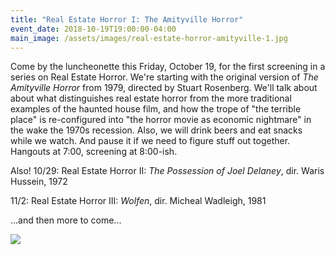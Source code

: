 ```yaml
---
title: "Real Estate Horror I: The Amityville Horror"
event_date: 2018-10-19T19:00:00-04:00
main_image: /assets/images/real-estate-horror-amityville-1.jpg
---
```


Come by the luncheonette this Friday, October 19, for the first screening in a
series on Real Estate Horror. We're starting with the original version of *The
Amityville Horror* from 1979, directed by Stuart Rosenberg. We'll talk about
about what distinguishes real estate horror from the more traditional examples
of the haunted house film, and how the trope of "the terrible place" is
re-configured into "the horror movie as economic nightmare" in the wake the
1970s recession. Also, we will drink beers and eat snacks while we watch. And
pause it if we need to figure stuff out together. Hangouts at 7:00, screening
at 8:00-ish.

Also!
10/29: Real Estate Horror II: *The Possession of Joel Delaney*, dir. Waris Hussein, 1972

11/2: Real Estate Horror III: *Wolfen*, dir. Micheal Wadleigh, 1981

...and then more to come...

<img src="{{ site.baseurl }}/assets/images/real-estate-horror-amityville-2.jpg" />
